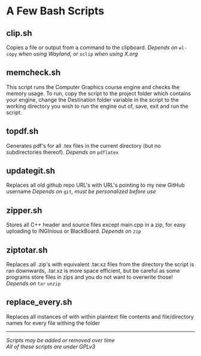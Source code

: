 # A Few Bash Scripts
## clip.sh
Copies a file or output from a command to the clipboard.
_Depends on_ `wl-copy` _when using Wayland, or_ `xclip` _when using X.org_

## memcheck.sh
This script runs the Computer Graphics course engine and checks the memory usage.
To run, copy the script to the project folder which contains your engine, change the Destination folder variable in the script to the working directory you wish to run the engine out of, save, exit and run the script.

## topdf.sh
Generates pdf's for all .tex files in the current directory (but no subdirectories thereof).
_Depends on_ `pdflatex`

## updategit.sh
Replaces all old github repo URL's with URL's pointing to my new GitHub username
_Depends on_ `git`_, must be personalized before use_

## zipper.sh
Stores all C++ header and source files except main.cpp in a zip, for easy uploading to INGInious or BlackBoard.
_Depends on_ `zip`

## ziptotar.sh
Replaces all .zip's with equivalent .tar.xz files from the directory the script is ran downwards, .tar.xz is more space efficient, but be careful as some programs store files in zips and you do not want to overwrite those!
_Depends on_ `tar` `unzip`

## replace_every.sh
Replaces all instances of <argument1> with <argument2> within plaintext file contents and file/directory names for every file withing the folder <argument3>


---------------------------------------------------------

*Scripts may be added or removed over time\
All of these scripts are under GPLv3*

